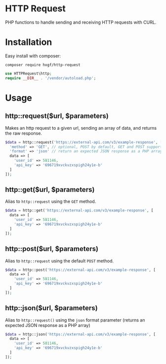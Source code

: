 # HTTP Request

PHP functions to handle sending and receiving HTTP requests with CURL.


# Installation
Easy install with composer:
```
composer require hxgf/http-request
```
```php
use HTTPRequest\http;
require __DIR__ . '/vendor/autoload.php';
```


# Usage
## http::request($url, $parameters)
Makes an http request to a given url, sending an array of data, and returns the raw response.
```php
$data = http::request('https://external-api.com/v3/example-response', [
  'method' => 'GET', // optional, POST by default, GET and POST supported currently
  'format' => 'json' // return an expected JSON response as a PHP array
  data => [
    'user_id' => 581146,
    'api_key' => '696719xvckvzxspigh24y1e-b'
  ]
]);
```

## http::get($url, $parameters)
Alias to `http::request` using the `GET` method.
```php
$data = http::get('https://external-api.com/v3/example-response', [
  data => [
    'user_id' => 581146,
    'api_key' => '696719xvckvzxspigh24y1e-b'
  ]
]);
```

## http::post($url, $parameters)
Alias to `http::request` using the default `POST` method.
```php
$data = http::post('https://external-api.com/v3/example-response', [
  data => [
    'user_id' => 581146,
    'api_key' => '696719xvckvzxspigh24y1e-b'
  ]
]);
```

## http::json($url, $parameters)
Alias to `http::request()` using the `json` format parameter (returns an expected JSON response as a PHP array)
```php
$data = http::json('https://external-api.com/v3/example-response', [
  data => [
    'user_id' => 581146,
    'api_key' => '696719xvckvzxspigh24y1e-b'
  ]
]);
```
